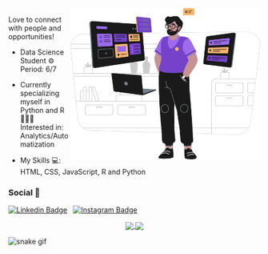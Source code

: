 <img src="Group.png" width="380px" align="right">

<p>Love to connect with people and opportunities!<p>

- Data Science Student ⚙️<br>
Period: 6/7</p>

- Currently specializing myself in Python and R👨🏽‍💻 <br>
Interested in: Analytics/Automatization <br>

- My Skills 💻:<br>
  HTML, CSS, JavaScript, R and Python
  
 <h3>Social 📱</h3>

[![Linkedin Badge](https://img.shields.io/badge/-LinkedIn-f?style=flat-square&logo=Linkedin&logoColor=ffffff&color=652CC2&link=https://www.linkedin.com/in/gilberto-alves-377414199/)](https://www.linkedin.com/in/guilhermediasbarbosa/) &nbsp;
[![Instagram Badge](https://img.shields.io/badge/-Instagram-6633cc?style=flat-square&logo=Instagram&logoColor=white&color652CC2&link=https://instagram.com/neo.guiz/)](https://instagram.com/neo.guiz/)


<p align="center">
  <a href="https://github.com/anuraghazra/github-readme-stats/blob/master/readme.md" target="_blank">
    <img
      align="center"
      height="150"
      src="https://github-readme-stats.vercel.app/api?username=neoguiz&show_icons=true&theme=midnight-purple&include_all_commits=true&count_private=true"
    />
  </a>  
  <a href="https://github.com/anuraghazra/github-readme-stats/blob/master/readme.md">
    <img
      align="center"
      height="150"
      src="https://github-readme-stats.vercel.app/api/top-langs/?username=neoguiz&layout=compact&langs_count=7&theme=midnight-purple"
    />
  </a>
 </p>

![snake gif](https://github.com/neoguiz/neoguiz/blob/output/github-contribution-grid-snake.svg)
<!-- efeito da cobrinha -->
